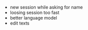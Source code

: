 - new session while asking for name
- loosing session too fast
- better language model
- edit texts
